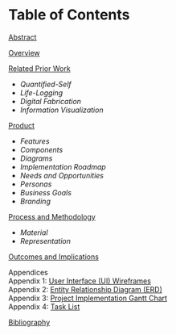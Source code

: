 Table of Contents
===


[Abstract](abstract.md)  

[Overview](overview.md)  

[Related Prior Work](related-work.md)  
- _Quantified-Self_  
- _Life-Logging_  
- _Digital Fabrication_  
- _Information Visualization_  

[Product](product.md)  
- _Features_  
- _Components_  
- _Diagrams_  
- _Implementation Roadmap_  
- _Needs and Opportunities_  
- _Personas_  
- _Business Goals_  
- _Branding_  

[Process and Methodology](process.md)  
- _Material_  
- _Representation_  

[Outcomes and Implications](outcome.md)  

Appendices  
Appendix 1: [User Interface (UI) Wireframes](apx.md)  
Appendix 2: [Entity Relationship Diagram (ERD)](apx.md)  
Appendix 3: [Project Implementation Gantt Chart](gantt.md)  
Appendix 4: [Task List](todo.md)  

[Bibliography](bib.md)  
